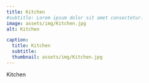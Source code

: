 ```yaml
---
title: Kitchen
#subtitle: Lorem ipsum dolor sit amet consectetur.
image: assets/img/Kitchen.jpg
alt: Kitchen

caption:
  title: Kitchen
  subtitle: 
  thumbnail: assets/img/Kitchen.jpg
---
```

Kitchen

